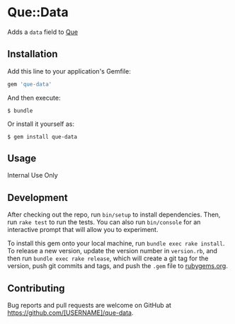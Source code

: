 # Que::Data

Adds a `data` field to [Que](https://github.com/chanks/que)

## Installation

Add this line to your application's Gemfile:

```ruby
gem 'que-data'
```

And then execute:

    $ bundle

Or install it yourself as:

    $ gem install que-data

## Usage

Internal Use Only

## Development

After checking out the repo, run `bin/setup` to install dependencies. Then, run `rake test` to run the tests. You can also run `bin/console` for an interactive prompt that will allow you to experiment.

To install this gem onto your local machine, run `bundle exec rake install`. To release a new version, update the version number in `version.rb`, and then run `bundle exec rake release`, which will create a git tag for the version, push git commits and tags, and push the `.gem` file to [rubygems.org](https://rubygems.org).

## Contributing

Bug reports and pull requests are welcome on GitHub at https://github.com/[USERNAME]/que-data.
